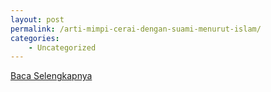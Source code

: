 ```yaml
---
layout: post
permalink: /arti-mimpi-cerai-dengan-suami-menurut-islam/
categories:
    - Uncategorized
---
```


[Baca Selengkapnya](/09)